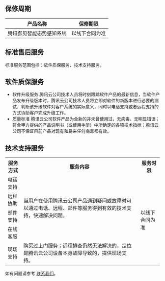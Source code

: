 ## 保修周期
|产品名称	|保修期限|
|-|-|
|腾讯御见智能态势感知系统|	以线下合同为准|

## 标准售后服务
标准服务范围包括：软件质保服务、技术支持服务。


## 软件质保服务
- 软件升级服务
腾讯云公司技术人员将时刻跟踪软件产品的最新信息，当软件产品发布升级版本时，腾讯云公司技术人员将立即对软件的新版本进行必要的测试，判断该升级软件对客户系统的实际意义，同时以电话支持或者远程支持的方式协助客户完成升级工作。
- 质量标准
腾讯云公司软件产品为全新的并未曾使用过，无病毒、无明显错误；符合甲方提供的产品说明书（或使用手册）中所确定的各项技术指标；腾讯云公司不保证目前产品对现有和将来任何病毒都有效。

## 技术支持服务
<table>
<tr>
<th>服务方式</th>
<th>服务内容</th>
<th>服务时限</th>
</tr>

<tr>
<td>电话支持</d>

<td rowspan=4>当用户在使用腾讯云公司产品遇到疑问或故障时可以通过电话、远程、邮件等服务得到有效的技术支持，快速解决问题。</td>
<td rowspan=5>以线下合同为准</td>
</tr>

<tr>
<td>远程协助</td>
</tr>


<tr>
<td>邮件支持</td>
</tr>


<tr>
<td>在线客服</td>
</tr>


<tr>
<td>现场支持</td>
<td>购买过上门服务；远程排查仍然无法解决的，定位是腾讯云公司设备本身故障导致的，提供现场支持。</td>
</tr>



</table>

如有问题请参考 [联系我们](https://cloud.tencent.com/document/product/282/1558)。




